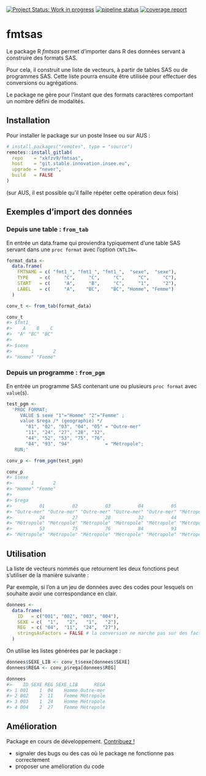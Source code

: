 
<!-- README.md is generated from README.Rmd. Please edit that file -->

<!-- badges: start -->
[![Project Status: Work in progress](https://www.repostatus.org/badges/latest/wip.svg)](https://www.repostatus.org/#wip)
[![pipeline status](https://git.stable.innovation.insee.eu/xkfzv9/fmtsas/badges/master/pipeline.svg)](https://git.stable.innovation.insee.eu/xkfzv9/sine/pipelines)
[![coverage report](https://git.stable.innovation.insee.eu/xkfzv9/fmtsas/badges/master/coverage.svg)](https://git.stable.innovation.insee.eu/xkfzv9/fmtsas/commits/master)
<!-- badges: end -->

# fmtsas

Le package R *fmtsas* permet d’importer dans R des données servant à
construire des formats SAS.

Pour cela, il construit une liste de vecteurs, à partir de tables SAS ou
de programmes SAS. Cette liste pourra ensuite être utilisée pour
effectuer des conversions ou agrégations.

Le package ne gère pour l’instant que des formats caractères comportant
un nombre défini de modalités.

## Installation

Pour installer le package sur un poste Insee ou sur AUS :

``` r
# install.packages("remotes", type = "source")
remotes::install_gitlab(
  repo    = "xkfzv9/fmtsas",
  host    = "git.stable.innovation.insee.eu",
  upgrade = "never",
  build   = FALSE
)
```

(sur AUS, il est possible qu’il faille répéter cette opération deux
fois)

## Exemples d’import des données

### Depuis une table : `from_tab`

En entrée un data.frame qui proviendra typiquement d’une table SAS
servant dans une `proc format` avec l’option `CNTLIN=`.

``` r
format_data <- 
  data.frame(
    FMTNAME = c( "fmt1_", "fmt1_", "fmt1_",  "sexe",  "sexe"),
    TYPE    = c(     "C",     "C",     "C",     "C",     "C"),
    START   = c(     "A",     "B",     "C",     "1",     "2"),
    LABEL   = c(     "A",    "BC",    "BC", "Homme", "Femme")
  )

conv_t <- from_tab(format_data)

conv_t
#> $fmt1_
#>    A    B    C 
#>  "A" "BC" "BC" 
#> 
#> $sexe
#>       1       2 
#> "Homme" "Femme"
```

### Depuis un programme : `from_pgm`

En entrée un programme SAS contenant une ou plusieurs `proc format` avec
`value`(s).

``` r
test_pgm <-
  'PROC FORMAT;
     VALUE $ sexe "1"="Homme" "2"="Femme" ;
     value $rega /* (geographie) */
       "01", "02", "03", "04", "05" = "Outre-mer"
       "11", "24", "27", "28", "32",
       "44", "52", "53", "75", "76",
       "84", "93", "94"             = "Métropole";
   RUN;'

conv_p <- from_pgm(test_pgm)

conv_p
#> $sexe
#>       1       2 
#> "Homme" "Femme" 
#> 
#> $rega
#>          01          02          03          04          05          11 
#> "Outre-mer" "Outre-mer" "Outre-mer" "Outre-mer" "Outre-mer" "Métropole" 
#>          24          27          28          32          44          52 
#> "Métropole" "Métropole" "Métropole" "Métropole" "Métropole" "Métropole" 
#>          53          75          76          84          93          94 
#> "Métropole" "Métropole" "Métropole" "Métropole" "Métropole" "Métropole"
```

## Utilisation

La liste de vecteurs nommés que retournent les deux fonctions peut
s’utiliser de la manière suivante :

Par exemple, si l’on a un jeu de données avec des codes pour lesquels on
souhaite avoir une correspondance en clair.

``` r
donnees <-
  data.frame(
    ID   = c("001", "002", "003", "004"),
    SEXE = c(  "1",   "2",   "1",   "2"),
    REG  = c( "04",  "11",  "24",  "27"),
    stringsAsFactors = FALSE # la conversion ne marche pas sur des facteurs
  )
```

On utilise les listes générées par le package :

``` r
donnees$SEXE_LIB <- conv_t$sexe[donnees$SEXE]
donnees$REGA <- conv_p$rega[donnees$REG]

donnees
#>    ID SEXE REG SEXE_LIB      REGA
#> 1 001    1  04    Homme Outre-mer
#> 2 002    2  11    Femme Métropole
#> 3 003    1  24    Homme Métropole
#> 4 004    2  27    Femme Métropole
```

## Amélioration

Package en cours de développement. [Contribuez
\!](https://git.stable.innovation.insee.eu/xkfzv9/fmtsas)

  - signaler des bugs ou des cas où le package ne fonctionne pas
    correctement
  - proposer une amélioration du code
